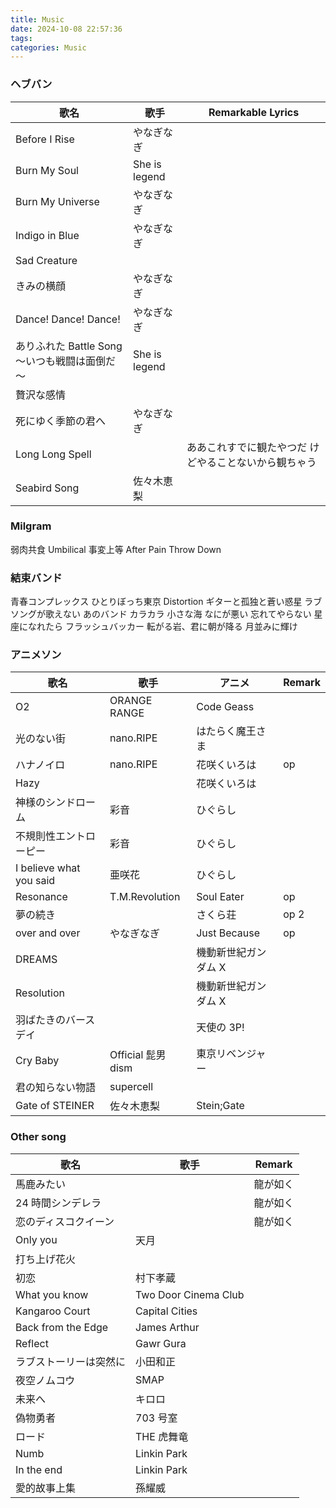```yaml
---
title: Music
date: 2024-10-08 22:57:36
tags:
categories: Music
---
```


### ヘブバン

| 歌名                                          | 歌手          | Remarkable Lyrics                                     |
| --------------------------------------------- | ------------- | ----------------------------------------------------- |
| Before I Rise                                 | やなぎなぎ    |                                                       |
| Burn My Soul                                  | She is legend |                                                       |
| Burn My Universe                              | やなぎなぎ    |                                                       |
| Indigo in Blue                                | やなぎなぎ    |                                                       |
| Sad Creature                                  |               |                                                       |
| きみの横顔                                    | やなぎなぎ    |
| Dance! Dance! Dance!                          | やなぎなぎ    |
| ありふれた Battle Song ～いつも戦闘は面倒だ～ | She is legend |
| 贅沢な感情                                    |
| 死にゆく季節の君へ                            | やなぎなぎ    |
| Long Long Spell                               |               | ああこれすでに観たやつだ けどやることないから観ちゃう |
| Seabird Song                                  | 佐々木恵梨                         |      |

### Milgram

弱肉共食
Umbilical
事変上等
After Pain
Throw Down

### 結束バンド

青春コンプレックス
ひとりぼっち東京
Distortion
ギターと孤独と蒼い惑星
ラブソングが歌えない
あのバンド
カラカラ
小さな海
なにが悪い
忘れてやらない
星座になれたら
フラッシュバッカー
転がる岩、君に朝が降る
月並みに輝け

### アニメソン

| 歌名                    | 歌手               | アニメ               | Remark |
| ----------------------- | ------------------ | -------------------- | ------ |
| O2                      | ORANGE RANGE       | Code Geass           |        |
| 光のない街              | nano.RIPE          | はたらく魔王さま     |        |
| ハナノイロ              | nano.RIPE          | 花咲くいろは         | op     |
| Hazy                    |                    | 花咲くいろは         |        |
| 神様のシンドローム      | 彩音               | ひぐらし             |        |
| 不規則性エントローピー  | 彩音               | ひぐらし             |        |
| I believe what you said | 亜咲花             | ひぐらし             |        |
| Resonance               | T.M.Revolution     | Soul Eater           | op     |
| 夢の続き                |                    | さくら荘             | op 2   |
| over and over           | やなぎなぎ         | Just Because         | op     |
| DREAMS                  |                    | 機動新世紀ガンダム X |
| Resolution              |                    | 機動新世紀ガンダム X |
| 羽ばたきのバースデイ    |                    | 天使の 3P!           |
| Cry Baby                | Official 髭男 dism | 東京リベンジャー     |
| 君の知らない物語        | supercell          |                      |
| Gate of STEINER         | 佐々木恵梨         | Stein;Gate           |

### Other song

| 歌名                   | 歌手                 | Remark   |
| ---------------------- | -------------------- | -------- |
| 馬鹿みたい             |                      | 龍が如く |
| 24 時間シンデレラ      |                      | 龍が如く |
| 恋のディスコクイーン   |                      | 龍が如く |
| Only you               | 天月                 |          |
| 打ち上げ花火           |                      |          |
| 初恋                   | 村下孝蔵             |          |
| What you know          | Two Door Cinema Club |          |
| Kangaroo Court         | Capital Cities       |          |
| Back from the Edge     | James Arthur         |          |
| Reflect                | Gawr Gura            |          |
| ラブストーリーは突然に | 小田和正             |          |
| 夜空ノムコウ           | SMAP                 |          |
| 未来へ                 | キロロ               |          |
| 偽物勇者               | 703 号室             |
| ロード                 | THE 虎舞竜           |
| Numb                   | Linkin Park          |          |
| In the end             | Linkin Park          |          |
| 愛的故事上集           | 孫耀威               |          |
